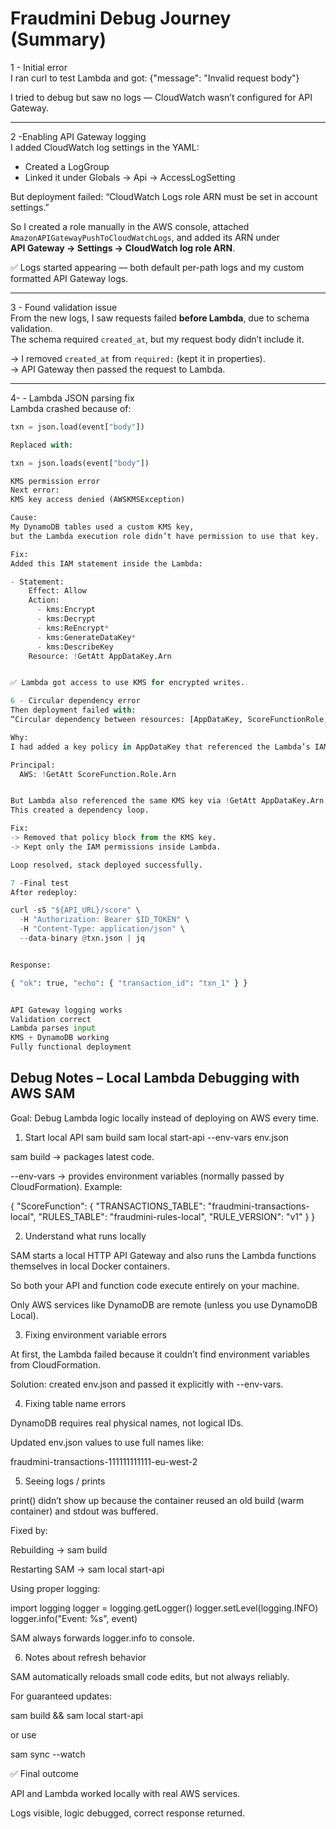 # Fraudmini Debug Journey (Summary)

1 - Initial error  
I ran curl to test Lambda and got:
{"message": "Invalid request body"}

I tried to debug but saw no logs — CloudWatch wasn’t configured for API Gateway.

---

2 -Enabling API Gateway logging  
I added CloudWatch log settings in the YAML:

- Created a LogGroup
- Linked it under Globals → Api → AccessLogSetting

But deployment failed:
“CloudWatch Logs role ARN must be set in account settings.”

So I created a role manually in the AWS console, attached
`AmazonAPIGatewayPushToCloudWatchLogs`, and added its ARN under  
**API Gateway → Settings → CloudWatch log role ARN**.

✅ Logs started appearing — both default per-path logs and my custom formatted API Gateway logs.

---

3 - Found validation issue  
From the new logs, I saw requests failed **before Lambda**, due to schema validation.  
The schema required `created_at`, but my request body didn’t include it.

→ I removed `created_at` from `required:` (kept it in properties).  
→ API Gateway then passed the request to Lambda.

---

4- - Lambda JSON parsing fix  
Lambda crashed because of:

```python
txn = json.load(event["body"])

Replaced with:

txn = json.loads(event["body"])

KMS permission error
Next error:
KMS key access denied (AWSKMSException)

Cause:
My DynamoDB tables used a custom KMS key,
but the Lambda execution role didn’t have permission to use that key.

Fix:
Added this IAM statement inside the Lambda:

- Statement:
    Effect: Allow
    Action:
      - kms:Encrypt
      - kms:Decrypt
      - kms:ReEncrypt*
      - kms:GenerateDataKey*
      - kms:DescribeKey
    Resource: !GetAtt AppDataKey.Arn


✅ Lambda got access to use KMS for encrypted writes.

6 - Circular dependency error
Then deployment failed with:
“Circular dependency between resources: [AppDataKey, ScoreFunctionRole, …]”

Why:
I had added a key policy in AppDataKey that referenced the Lambda’s IAM role:

Principal:
  AWS: !GetAtt ScoreFunction.Role.Arn


But Lambda also referenced the same KMS key via !GetAtt AppDataKey.Arn.
This created a dependency loop.

Fix:
-> Removed that policy block from the KMS key.
-> Kept only the IAM permissions inside Lambda.

Loop resolved, stack deployed successfully.

7 -Final test
After redeploy:

curl -sS "${API_URL}/score" \
  -H "Authorization: Bearer $ID_TOKEN" \
  -H "Content-Type: application/json" \
  --data-binary @txn.json | jq


Response:

{ "ok": true, "echo": { "transaction_id": "txn_1" } }


API Gateway logging works
Validation correct
Lambda parses input
KMS + DynamoDB working
Fully functional deployment
```

## Debug Notes – Local Lambda Debugging with AWS SAM

Goal: Debug Lambda logic locally instead of deploying on AWS every time.

1. Start local API
   sam build
   sam local start-api --env-vars env.json

sam build → packages latest code.

--env-vars → provides environment variables (normally passed by CloudFormation).
Example:

{
"ScoreFunction": {
"TRANSACTIONS_TABLE": "fraudmini-transactions-local",
"RULES_TABLE": "fraudmini-rules-local",
"RULE_VERSION": "v1"
}
}

2. Understand what runs locally

SAM starts a local HTTP API Gateway and also runs the Lambda functions themselves in local Docker containers.

So both your API and function code execute entirely on your machine.

Only AWS services like DynamoDB are remote (unless you use DynamoDB Local).

3. Fixing environment variable errors

At first, the Lambda failed because it couldn’t find environment variables from CloudFormation.

Solution: created env.json and passed it explicitly with --env-vars.

4. Fixing table name errors

DynamoDB requires real physical names, not logical IDs.

Updated env.json values to use full names like:

fraudmini-transactions-111111111111-eu-west-2

5. Seeing logs / prints

print() didn’t show up because the container reused an old build (warm container) and stdout was buffered.

Fixed by:

Rebuilding → sam build

Restarting SAM → sam local start-api

Using proper logging:

import logging
logger = logging.getLogger()
logger.setLevel(logging.INFO)
logger.info("Event: %s", event)

SAM always forwards logger.info to console.

6. Notes about refresh behavior

SAM automatically reloads small code edits, but not always reliably.

For guaranteed updates:

sam build && sam local start-api

or use

sam sync --watch

✅ Final outcome

API and Lambda worked locally with real AWS services.

Logs visible, logic debugged, correct response returned.

